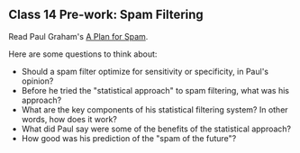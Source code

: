 ## Class 14 Pre-work: Spam Filtering

Read Paul Graham's [A Plan for Spam](http://www.paulgraham.com/spam.html).

Here are some questions to think about:

- Should a spam filter optimize for sensitivity or specificity, in Paul's opinion?
- Before he tried the "statistical approach" to spam filtering, what was his approach?
- What are the key components of his statistical filtering system? In other words, how does it work?
- What did Paul say were some of the benefits of the statistical approach?
- How good was his prediction of the "spam of the future"?